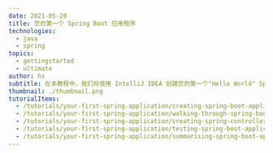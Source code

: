 ```yaml
---
date: 2021-05-20
title: 您的第一个 Spring Boot 应用程序
technologies:
  - java
  - spring
topics:
  - gettingstarted
  - ultimate
author: hs
subtitle: 在本教程中，我们将使用 IntelliJ IDEA 创建您的第一个"Hello World" Spring Boot 应用程序。 我们还将讨论到您的项目中的内容及其原因和来由。 Spring Boot 是一种使用一些简单抽象的设置，轻松创建 Spring 应用程序的方法，我们将在本教程中介绍。
thumbnail: ./thumbnail.png
tutorialItems:
  - /tutorials/your-first-spring-application/creating-spring-boot-application/
  - /tutorials/your-first-spring-application/walking-through-spring-boot-project/
  - /tutorials/your-first-spring-application/creating-spring-controller/
  - /tutorials/your-first-spring-application/testing-spring-boot-application/
  - /tutorials/your-first-spring-application/summarising-spring-boot-application/
---
```


